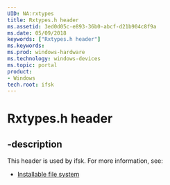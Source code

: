 ```yaml
---
UID: NA:rxtypes
title: Rxtypes.h header
ms.assetid: 3ed0d05c-e893-36b0-abcf-d21b904c8f9a
ms.date: 05/09/2018
keywords: ["Rxtypes.h header"]
ms.keywords: 
ms.prod: windows-hardware
ms.technology: windows-devices
ms.topic: portal
product:
- Windows
tech.root: ifsk
---
```


# Rxtypes.h header


## -description


This header is used by ifsk. For more information, see:

- [Installable file system](../_ifsk/index.md)
